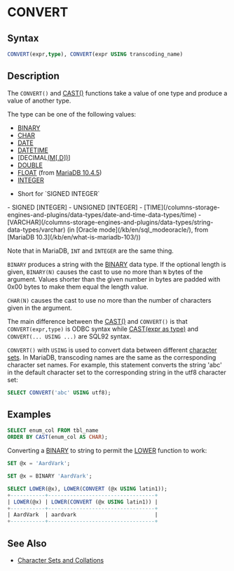 # CONVERT

## Syntax

```sql
CONVERT(expr,type), CONVERT(expr USING transcoding_name)
```

## Description

The	`CONVERT()` and [CAST()](/built-in-functions/string-functions/cast) functions take a value of one type and produce a value of another type.

The type can be one of the following values:

- [BINARY](/columns-storage-engines-and-plugins/data-types/string-data-types/binary)
- [CHAR](/columns-storage-engines-and-plugins/data-types/string-data-types/char)
- [DATE](/columns-storage-engines-and-plugins/data-types/date-and-time-data-types/date)
- [DATETIME](/columns-storage-engines-and-plugins/data-types/date-and-time-data-types/datetime)
- [DECIMAL[(M[,D])](/columns-storage-engines-and-plugins/data-types/data-types-numeric-data-types/decimal)]
- [DOUBLE](/columns-storage-engines-and-plugins/data-types/data-types-numeric-data-types/double)
- [FLOAT](/columns-storage-engines-and-plugins/data-types/data-types-numeric-data-types/float) (from [MariaDB 10.4.5](/kb/en/mariadb-1045-release-notes/))
- [INTEGER](/columns-storage-engines-and-plugins/data-types/data-types-numeric-data-types/int) 
<ul start="1"><li>Short for `SIGNED INTEGER`
</li></ul>
- SIGNED [INTEGER]
- UNSIGNED [INTEGER]
- [TIME](/columns-storage-engines-and-plugins/data-types/date-and-time-data-types/time)
- [VARCHAR](/columns-storage-engines-and-plugins/data-types/string-data-types/varchar) (in [Oracle mode](/kb/en/sql_modeoracle/), from [MariaDB 10.3](/kb/en/what-is-mariadb-103/))

Note that in MariaDB, `INT` and `INTEGER` are the same thing.

`BINARY` produces a string with the [BINARY](/columns-storage-engines-and-plugins/data-types/string-data-types/binary) data type.  If the optional length is given, `BINARY(N)` causes the cast to use no more than `N` bytes of the argument. Values shorter than the given number in bytes are padded with 0x00 bytes to make them equal the length value.

`CHAR(N)` causes the cast to use no more than the number of characters given in the argument.

The main difference between the [CAST()](/built-in-functions/string-functions/cast) and `CONVERT()` is that `CONVERT(expr,type)` is ODBC syntax while [CAST(expr as type)](/built-in-functions/string-functions/cast) and `CONVERT(... USING ...)` are SQL92 syntax.

`CONVERT()` with `USING` is used to convert data between different [character sets](/kb/en/data-types-character-sets-and-collations/). In MariaDB, transcoding names are the same as the
corresponding character set names. For example, this statement
converts the string 'abc' in the default character set to the
corresponding string in the utf8 character set:

```sql
SELECT CONVERT('abc' USING utf8);
```

## Examples

```sql
SELECT enum_col FROM tbl_name 
ORDER BY CAST(enum_col AS CHAR);
```

Converting a [BINARY](/columns-storage-engines-and-plugins/data-types/string-data-types/binary) to string to permit the [LOWER](/built-in-functions/string-functions/lower) function to work:

```sql
SET @x = 'AardVark';

SET @x = BINARY 'AardVark';

SELECT LOWER(@x), LOWER(CONVERT (@x USING latin1));
+-----------+----------------------------------+
| LOWER(@x) | LOWER(CONVERT (@x USING latin1)) |
+-----------+----------------------------------+
| AardVark  | aardvark                         |
+-----------+----------------------------------+
```

## See Also

- [Character Sets and Collations](/kb/en/data-types-character-sets-and-collations/)